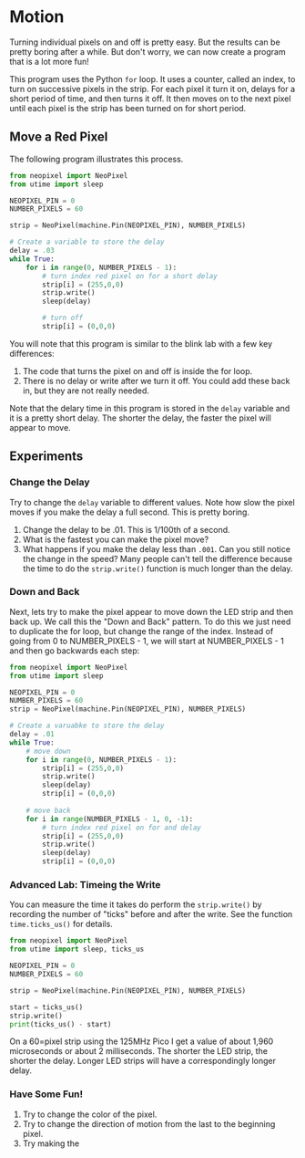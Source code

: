 # Motion

Turning individual pixels on and off is pretty easy.  But the results can be pretty boring after a while.  But don't worry, we can now create a program that is a lot more fun!

This program uses the Python ```for``` loop.  It uses a counter, called an index, to turn on successive pixels in the strip.  For each pixel it turn it on, delays for a short period of time, and then turns it off.  It then moves on to the next pixel until each pixel is the strip has been turned on for short period.

## Move a Red Pixel

The following program illustrates this process.

```python
from neopixel import NeoPixel
from utime import sleep

NEOPIXEL_PIN = 0
NUMBER_PIXELS = 60

strip = NeoPixel(machine.Pin(NEOPIXEL_PIN), NUMBER_PIXELS)

# Create a variable to store the delay 
delay = .03
while True:
    for i in range(0, NUMBER_PIXELS - 1):
        # turn index red pixel on for a short delay
        strip[i] = (255,0,0)
        strip.write()
        sleep(delay)

        # turn off
        strip[i] = (0,0,0)
```

You will note that this program is similar to the blink lab with a few key differences:

1. The code that turns the pixel on and off is inside the for loop.
2. There is no delay or write after we turn it off.  You could add these back in, but they are not really needed.

Note that the delary time in this program is stored in the ```delay``` variable and it is a pretty short delay.  The shorter the delay, the faster the pixel will appear to move.

## Experiments

### Change the Delay

Try to change the ```delay``` variable to different values.  Note how slow the pixel moves if you make the delay a full second.  This is pretty boring.

1. Change the delay to be .01.  This is 1/100th of a second.
2. What is the fastest you can make the pixel move?
3. What happens if you make the delay less than ```.001```.  Can you still notice the change in the speed?  Many people can't tell the difference because the time to do the ```strip.write()``` function is much longer than the delay.

### Down and Back

Next, lets try to make the pixel appear to move down the LED strip and then back up.  We call this the "Down and Back" pattern.  To do this we just need to duplicate the for loop, but change the range of the index.  Instead of going from 0 to NUMBER_PIXELS - 1, we will start at NUMBER_PIXELS - 1 and then go backwards each step:

```py
from neopixel import NeoPixel
from utime import sleep

NEOPIXEL_PIN = 0
NUMBER_PIXELS = 60
strip = NeoPixel(machine.Pin(NEOPIXEL_PIN), NUMBER_PIXELS)

# Create a varuabke to store the delay 
delay = .01
while True:
    # move down
    for i in range(0, NUMBER_PIXELS - 1):
        strip[i] = (255,0,0)
        strip.write()
        sleep(delay)
        strip[i] = (0,0,0)
    
    # move back
    for i in range(NUMBER_PIXELS - 1, 0, -1):
        # turn index red pixel on for and delay
        strip[i] = (255,0,0)
        strip.write()
        sleep(delay)
        strip[i] = (0,0,0)
```

### Advanced Lab: Timeing the Write
You can measure the time it takes do perform the ```strip.write()``` by recording the number of "ticks" before and after the write.  See the function ```time.ticks_us()``` for details.

```python
from neopixel import NeoPixel
from utime import sleep, ticks_us

NEOPIXEL_PIN = 0
NUMBER_PIXELS = 60

strip = NeoPixel(machine.Pin(NEOPIXEL_PIN), NUMBER_PIXELS)

start = ticks_us()
strip.write()
print(ticks_us() - start)
```

On a 60=pixel strip using the 125MHz Pico I get a value of about 1,960 microseconds or about 2 milliseconds.  The shorter the LED strip, the shorter the delay.  Longer LED strips will have a correspondingly longer delay.

### Have Some Fun!

1. Try to change the color of the pixel.
2. Try to change the direction of motion from the last to the beginning pixel.
3. Try making the 